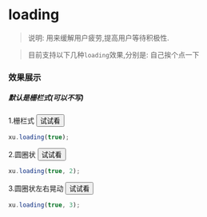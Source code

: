 <link rel="stylesheet" type="text/css" href="../assets/xui.css">
<script type="text/javascript" src="../assets/xui.js"></script>

# loading

>说明: 用来缓解用户疲劳,提高用户等待积极性.

>目前支持以下几种`loading`效果,分别是: 自己挨个点一下

### 效果展示

##### 默认是栅栏式(可以不写)

1.栅栏式
<button class="xui_btn xui_btn_default" id="show_loading1">试试看</button>

<script type="text/javascript">
document.getElementById('show_loading1').onclick=function(){
	xu.loading(true);
	setTimeout(()=>{
		xu.loading(false);
	},3000);
}
</script>

```js
xu.loading(true);
```

2.圆圈状
<button class="xui_btn xui_btn_default" id="show_loading2">试试看</button>

<script type="text/javascript">
document.getElementById('show_loading2').onclick=function(){
	xu.loading(true, 1);
	setTimeout(()=>{
		xu.loading(false);
	},3000);
}
</script>

```js
xu.loading(true, 2);
```

3.圆圈状左右晃动
<button class="xui_btn xui_btn_default" id="show_loading3">试试看</button>

<script type="text/javascript">
document.getElementById('show_loading3').onclick=function(){
	xu.loading(true, 2);
	setTimeout(()=>{
		xu.loading(false);
	},3000);
}
</script>

```js
xu.loading(true, 3);
```